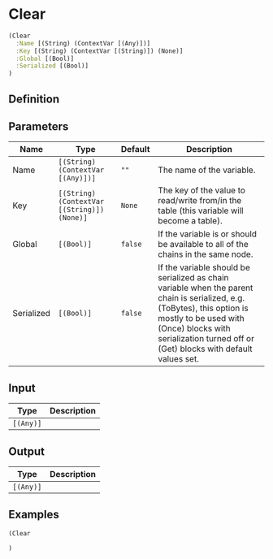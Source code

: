 # Clear

```clojure
(Clear
  :Name [(String) (ContextVar [(Any)])]
  :Key [(String) (ContextVar [(String)]) (None)]
  :Global [(Bool)]
  :Serialized [(Bool)]
)
```

## Definition


## Parameters
| Name | Type | Default | Description |
|------|------|---------|-------------|
| Name | `[(String) (ContextVar [(Any)])]` | `""` | The name of the variable. |
| Key | `[(String) (ContextVar [(String)]) (None)]` | `None` | The key of the value to read/write from/in the table (this variable will become a table). |
| Global | `[(Bool)]` | `false` | If the variable is or should be available to all of the chains in the same node. |
| Serialized | `[(Bool)]` | `false` | If the variable should be serialized as chain variable when the parent chain is serialized, e.g. (ToBytes), this option is mostly to be used with (Once) blocks with serialization turned off or (Get) blocks with default values set. |


## Input
| Type | Description |
|------|-------------|
| `[(Any)]` |  |


## Output
| Type | Description |
|------|-------------|
| `[(Any)]` |  |


## Examples

```clojure
(Clear

)
```

